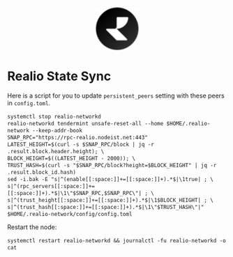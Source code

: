 <p align="center">
  <img height="100" height="auto" src="https://raw.githubusercontent.com/Nodeist/Kurulumlar/main/logos/realio.png">
</p>


# Realio State Sync
Here is a script for you to update `persistent_peers` setting with these peers in `config.toml`.

```
systemctl stop realio-networkd
realio-networkd tendermint unsafe-reset-all --home $HOME/.realio-network --keep-addr-book
SNAP_RPC="https://rpc-realio.nodeist.net:443"
LATEST_HEIGHT=$(curl -s $SNAP_RPC/block | jq -r .result.block.header.height); \
BLOCK_HEIGHT=$((LATEST_HEIGHT - 2000)); \
TRUST_HASH=$(curl -s "$SNAP_RPC/block?height=$BLOCK_HEIGHT" | jq -r .result.block_id.hash)
sed -i.bak -E "s|^(enable[[:space:]]+=[[:space:]]+).*$|\1true| ; \
s|^(rpc_servers[[:space:]]+=[[:space:]]+).*$|\1\"$SNAP_RPC,$SNAP_RPC\"| ; \
s|^(trust_height[[:space:]]+=[[:space:]]+).*$|\1$BLOCK_HEIGHT| ; \
s|^(trust_hash[[:space:]]+=[[:space:]]+).*$|\1\"$TRUST_HASH\"|" $HOME/.realio-network/config/config.toml
```

Restart the node:
```
systemctl restart realio-networkd && journalctl -fu realio-networkd -o cat
```
